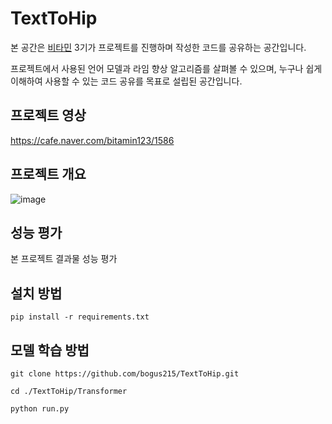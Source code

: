 # TextToHip
본 공간은 [비타민](https://cafe.naver.com/bitamin123) 3기가 프로젝트를 진행하며 작성한 코드를 공유하는 공간입니다. 

프로젝트에서 사용된 언어 모델과 라임 향상 알고리즘를 살펴볼 수 있으며, 누구나 쉽게 이해하여 사용할 수 있는 코드 공유를 목표로 설립된 공간입니다.

## 프로젝트 영상

https://cafe.naver.com/bitamin123/1586

## 프로젝트 개요
![image](https://user-images.githubusercontent.com/53327766/87830869-f9e28400-c8bc-11ea-892b-5d7e5f4bcc68.png)


## 성능 평가
본 프로젝트 결과물 성능 평가 

## 설치 방법
`pip install -r requirements.txt` 

## 모델 학습 방법
`git clone https://github.com/bogus215/TextToHip.git`  

`cd ./TextToHip/Transformer`  

`python run.py`
